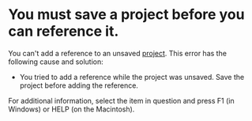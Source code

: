 
# You must save a project before you can reference it.

You can't add a reference to an unsaved [project](b8bdf64f-5920-1ae9-16d0-b26d09524a30.md). This error has the following cause and solution:



- You tried to add a reference while the project was unsaved. Save the project before adding the reference.
    

For additional information, select the item in question and press F1 (in Windows) or HELP (on the Macintosh).
